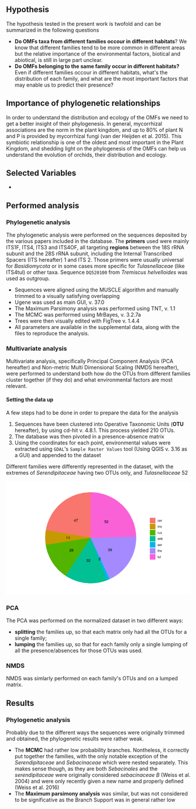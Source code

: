 ## Hypothesis

The hypothesis tested in the present work is twofold and can be summarized in the following questions
* **Do OMFs taxa from different families occour in different habitats**? We know that different families tend to be more common in different areas but the relative importance of the environmental factors, biotical and abiotical, is still in large part unclear.
* **Do OMFs belonging to the same family occur in different habitats?** Even if different families occour in different habitats, what's the distribution of each family, and what are the most important factors that may enable us to predict their presence?


## Importance of phylogenetic relationships

In order to understand the distribution and ecology of the OMFs we need to get a better insight of their phylogenesis. In general, mycorrhizal associations are the norm in the plant kingdom, and up to 80% of plant N and P is provided by mycorrhizal fungi (van der Heijden et al. 2015). This symbiotic relationship is one of the oldest and most important in the Plant Kingdom, and shedding light on the phylogenesis of the OMFs can help us understand the evolution of orchids, their distribution and ecology.

## Selected Variables

-

## Performed analysis

### Phylogenetic analysis

The phylogenetic analysis were performed on the sequences deposited by the various papers included in the database.
The **primers** used were mainly ITS1F, ITS4, ITS3 and ITS4OF, all targeting **regions** between the 18S rRNA subunit and the 28S rRNA subunit, including the Internal Transcribed Spacers (ITS hereafter) 1 and ITS 2. Those primers were usually universal for *Basidiomycota* or in some cases more specific for *Tulasnellaceae* (like ITS4tul) or other taxa.
Sequence `DQ520100` from *Tremiscus helvelloides* was used as outgroup.

* Sequences were aligned using the MUSCLE algorithm and manually trimmed to a visually satisfying overlapping
* Ugene was used as main GUI, v. 37.0
* The Maximum Parsimony analysis was performed using TNT, v. 1.1
* The MCMC was performed using MrBayes, v. 3.2.7a
* Trees were then visually edited with FigTree v. 1.4.4
* All parameters are available in the supplemental data, along with the files to reproduce the analysis.

### Multivariate analysis

Multivariate analysis, specifically Principal Component Analysis (PCA hereafter) and Non-metric Multi Dimensional Scaling (NMDS hereafter), were performed to understand both how do the OTUs from different families cluster together (if they do) and what environmental factors are most relevant.

#### Setting the data up

A few steps had to be done in order to prepare the data for the analysis

 1. Sequences have been clustered into Operative Taxonomic Units (**OTU** hereafter), by using cd-hit v. 4.8.1. This process yielded 210 OTUs.
 1. The database was then pivoted in a presence-absence matrix
 1. Using the coordinates for each point, environmental values were extracted using `GDAL`'s `Sample Raster Values` tool (Using QGIS v. 3.16 as a GUI) and appended to the dataset

Different families were differently represented in the dataset, with the extremes of _Serendipitaceae_ having two OTUs only, and _Tulasnellaceae_ 52

![Amount of OTUS for each family](images/freqFamilies.png "title")


### PCA

The PCA was performed on the normalized dataset in two different ways:

* **splitting** the families up, so that each matrix only had all the OTUs for a single family;
* **lumping** the families up, so that for each family only a single lumping of all the presence/absences for those OTUs was used.

### NMDS

NMDS was simlarly performed on each family's OTUs and on a lumped matrix.

## Results

### Phylogenetic analysis

Probably due to the different ways the sequences were originally trimmed and obtained, the phylogenetic results were rather weak.

* The **MCMC** had rather low probability branches. Nontheless, it correctly put together the families, with the only notable exception of the _Serendipitaceae_ and _Sebacinaceae_ which were nested separately. This makes sense though, as they are both _Sebacinales_ and the _serendipitaceae_ were originally considered _sebacinaceae B_ (Weiss et al. 2004) and were only recently given a new name and properly defined (Weiss et al. 2016)
* The **Maximum parsimony analysis** was similar, but was not considered to be significative as the Branch Support was in general rather low


